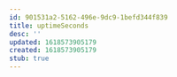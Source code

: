 ```yaml
---
id: 901531a2-5162-496e-9dc9-1befd344f839
title: uptimeSeconds
desc: ''
updated: 1618573905179
created: 1618573905179
stub: true
---
```


